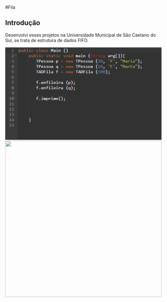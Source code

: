 #Fila 
## Introdução 
Desenvolvi esses projetos na Universidade Municipal de São Caetano do Sul, se trata de estrutura de dados FIFO.

  <img width="500px" src="https://github.com/GabrielBielawski1/Exercicio_Java/blob/main/Fila/Projeto_1/Captura%20de%20tela%202022-05-16%20205811.png?raw=true"/> 
  <img width="500px" height="500px" src="https://github.com/GabrielBielawski1/Exercicio_Java/blob/main/Fila/Projeto_2/Captura%20de%20tela%202022-05-16%20205824.png?raw=true/>">
